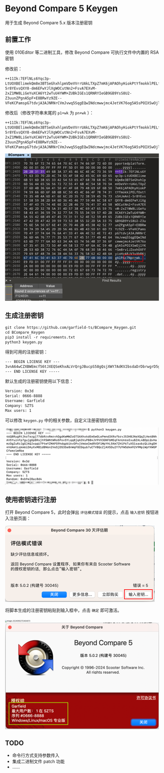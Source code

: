 # Beyond Compare 5 Keygen
用于生成 Beyond Compare 5.x 版本注册密钥
## 前置工作
使用 010Editor 等二进制工具，修改 Beyond Compare 可执行文件中内置的 RSA 密钥

修改前：
```
++11Ik:7EFlNLs6Yqc3p-LtUOXBElimekQm8e3BTSeGhxhlpmVDeVVrrUAkLTXpZ7mK6jAPAOhyHiokPtYfmokklPELfOxt1s5HJmAnl-5r8YEvsQXY8-dm6EFwYJlXgWOCutNn2+FsvA7EXvM-2xZ1MW8LiGeYuXCA6Yt2wTuU4YWM+ZUBkIGEs1QRNRYIeGB9GB9YsS8U2-Z3uunZPgnA5pF+E8BRwYz9ZE--VFeKCPamspG7tdvjA3AJNRNrCVmJvwq5SqgEQwINdcmwwjmc4JetVK76og5A5sPOIXSwOjlYK+Sm8rvlJZoxh0XFfyioHz48JV3vXbBKjgAlPAc7Np1+wk
```
修改后（修改字符串末尾的 `p1+wk` 为 `pn+wk` ）：
```
++11Ik:7EFlNLs6Yqc3p-LtUOXBElimekQm8e3BTSeGhxhlpmVDeVVrrUAkLTXpZ7mK6jAPAOhyHiokPtYfmokklPELfOxt1s5HJmAnl-5r8YEvsQXY8-dm6EFwYJlXgWOCutNn2+FsvA7EXvM-2xZ1MW8LiGeYuXCA6Yt2wTuU4YWM+ZUBkIGEs1QRNRYIeGB9GB9YsS8U2-Z3uunZPgnA5pF+E8BRwYz9ZE--VFeKCPamspG7tdvjA3AJNRNrCVmJvwq5SqgEQwINdcmwwjmc4JetVK76og5A5sPOIXSwOjlYK+Sm8rvlJZoxh0XFfyioHz48JV3vXbBKjgAlPAc7Npn+wk
```
<img src="asserts/01.png" alt="image-20240902170702727" style="zoom:50%;" /> 

## 生成注册密钥

```shell
git clone https://github.com/garfield-ts/BCompare_Keygen.git
cd BCompare_Keygen
pip3 install -r requirements.txt
python3 keygen.py
```
得到可用的注册密钥：
```
--- BEGIN LICENSE KEY ---
3vnA64wCZXBWEmcf56tJXEQSeKhxALVrQrgJBucpS58gQsjXWY7AdKV2bsdaDrDbrwgrD5gZQu4dKiCwCNEbjBGeW7GDpmY4hA78mBGGnqzzprnB4C4Zx716W3GDfmJxkVHdnTREHoApZ4qLCRFuibsQTRfYkaiqJR25p8E2s54vZ2eWz23JPmX8mUAfR3LB6QpYUy9HDMLnRDrQEur123PxDfjWLgFsE3e2YGnqfTXispRFkcYhGAdT6ZztV1fA35SAnoh8CaQr3ff55eddYgeUmE2MDqD5QVSa7aYEsBnc7JqHeG7xppGZPCuCgPpyizqe7hvZNnWsErupC8qe4t6A6unptF
--- END LICENSE KEY -----
```
默认生成的注册密钥使用以下信息：
```
Version: 0x3d
Serial: 0666-8888
Username: Garfield
Company: SZTS
Max users: 1
```
可以修改 `keygen.py` 中的相关参数，自定义注册密钥的信息

<img src="asserts/02.png" alt="image-20240902171032478" style="zoom:50%;" /> 

## 使用密钥进行注册
打开 Beyond Compare 5，此时会弹出 `评估模式错误` 的提示，点击 `输入密钥` 按钮进入注册页面：

<img src="asserts/03.png" alt="image-20240902172200651" style="zoom:50%;" /> 

将脚本生成的注册密钥粘贴到输入框中，点击 `确定` 即可激活。

<img src="/Users/charles/Documents/GitHub/BCompare_Keygen/asserts/04.png" alt="image-20240902172404873" style="zoom:40%;" /> 

<img src="asserts/05.png" alt="image-20240902172829613" style="zoom:50%;" /> 

## TODO

- 命令行方式支持参数传入
- 集成二进制文件 patch 功能
- ……

